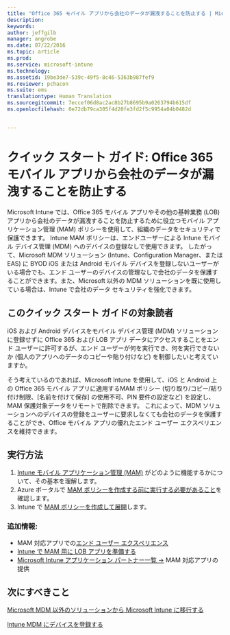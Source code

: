 ```yaml
---
title: "Office 365 モバイル アプリから会社のデータが漏洩することを防止する | Microsoft Intune"
description: 
keywords: 
author: jeffgilb
manager: angrobe
ms.date: 07/22/2016
ms.topic: article
ms.prod: 
ms.service: microsoft-intune
ms.technology: 
ms.assetid: 19be3de7-539c-49f5-8c46-5363b987fef9
ms.reviewer: pchacon
ms.suite: ems
translationtype: Human Translation
ms.sourcegitcommit: 7eccef06d8ac2ac8b27b8695b9a0263794b615df
ms.openlocfilehash: 0e72db79ca305f4d20fe3fd2f5c9954a04b0482d


---
```


# クイック スタート ガイド: Office 365 モバイル アプリから会社のデータが漏洩することを防止する
Microsoft Intune では、Office 365 モバイル アプリやその他の基幹業務 (LOB) アプリから会社のデータが漏洩することを防止するために役立つモバイル アプリケーション管理 (MAM) ポリシーを使用して、組織のデータをセキュリティで保護できます。 Intune MAM ポリシーは、エンドユーザーによる Intune モバイル デバイス管理 (MDM) へのデバイスの登録なしで使用できます。 したがって、Microsoft MDM ソリューション (Intune、Configuration Manager、または EAS) に BYOD iOS または Android モバイル デバイスを登録しないユーザーがいる場合でも、エンド ユーザーのデバイスの管理なしで会社のデータを保護することができます。また、Microsoft 以外の MDM ソリューションを既に使用している場合は、Intune で会社のデータ セキュリティを強化できます。   

## このクイック スタート ガイドの対象読者
iOS および Android デバイスをモバイル デバイス管理 (MDM) ソリューションに登録せずに Office 365 および LOB アプリ データにアクセスすることをエンド ユーザーに許可するが、エンド ユーザーが何を実行でき、何を実行できないか (個人のアプリへのデータのコピーや貼り付けなど) を制御したいと考えていますか。

そう考えているのであれば、Microsoft Intune を使用して、iOS と Android 上の Office 365 モバイル アプリに適用するMAM ポリシー (切り取り/コピー/貼り付け制限、[名前を付けて保存] の使用不可、PIN 要件の設定など) を設定し、MAM 保護対象データをリモートで削除できます。  これによって、MDM ソリューションへのデバイスの登録をユーザーに要求しなくても会社のデータを保護することができ、Office モバイル アプリの優れたエンド ユーザー エクスペリエンスを維持できます。

## 実行方法
1.  [Intune モバイル アプリケーション管理 (MAM)](/intune/deploy-use/protect-app-data-using-mobile-app-management-policies-with-microsoft-intune) がどのように機能するかについて、その基本を理解します。
2.  Azure ポータルで [MAM ポリシーを作成する前に実行する必要があること](/intune/deploy-use/get-ready-to-configure-mobile-app-management-policies-with-microsoft-intune)を確認します。
3.  Intune で [MAM ポリシーを作成して展開](/intune/deploy-use/get-ready-to-configure-mobile-app-management-policies-with-microsoft-intune)します。

### 追加情報:
- MAM 対応アプリでの[エンド ユーザー エクスペリエンス](/intune/deploy-use/end-user-experience-for-mam-enabled-apps-with-microsoft-intune)
- [Intune で MAM 用に LOB アプリを準備する](/intune/deploy-use/decide-how-to-prepare-apps-for-mobile-application-management-with-microsoft-intune)
- <a href="https://www.microsoft.com/en-us/cloud-platform/microsoft-intune-partners" target="_blank"> Microsoft Intune アプリケーション パートナー一覧 &rarr;</a> MAM 対応アプリの提供

## 次にすべきこと
[Microsoft MDM 以外のソリューションから Microsoft Intune に移行する](/intune/deploy-use/migrate-to-intune)

[Intune MDM にデバイスを登録する](/intune/deploy-use/enroll-devices-in-microsoft-intune)



<!--HONumber=Jul16_HO4-->


